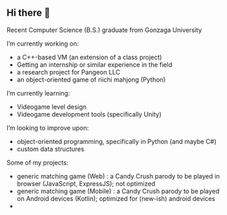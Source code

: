 ## Hi there 👋

Recent Computer Science (B.S.) graduate from Gonzaga University

I’m currently working on:
  - a C++-based VM (an extension of a class project)
  - Getting an internship or similar experience in the field
  - a research project for Pangeon LLC
  - an object-oriented game of riichi mahjong (Python)
  
I’m currently learning:
  - Videogame level design
  - Videogame development tools (specifically Unity)
  
I’m looking to improve upon:
  - object-oriented programming, specifically in Python (and maybe C#)
  - custom data structures

Some of my projects:
- generic matching game (Web) : a Candy Crush parody to be played in browser (JavaScript, ExpressJS); not optimized
- generic matching game (Mobile) : a Candy Crush parody to be played on Android devices (Kotlin); optimized for (new-ish) android devices
- 
